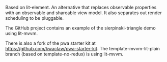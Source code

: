 Based on lit-element. An alternative that replaces observable properties with an observable
and shareable view model. It also separates out render scheduling to be pluggable.

The GitHub project contains an example of the sierpinski-triangle demo using lit-mvvm.

There is also a fork of the pwa starter kit at https://github.com/kwaclaw/pwa-starter-kit.
The template-mvvm-lit-plain branch (based on template-no-redux) is using lit-mvvm. 
